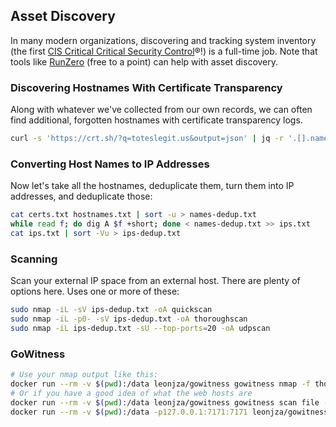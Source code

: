 ## Asset Discovery

In many modern organizations, discovering and tracking system inventory (the first [CIS Critical Critical Security Control](https://www.cisecurity.org/controls)®!) is a full-time job.
Note that tools like [RunZero](https://www.runzero.com/) (free to a point) can help with asset discovery.

### Discovering Hostnames With Certificate Transparency

Along with whatever we've collected from our own records, we can often find additional, forgotten hostnames with certificate transparency logs.

```bash
curl -s 'https://crt.sh/?q=toteslegit.us&output=json' | jq -r '.[].name_value' | grep -v '*' | sort -u >> certs.txt
```

### Converting Host Names to IP Addresses

Now let's take all the hostnames, deduplicate them, turn them into IP addresses, and deduplicate those:

```bash
cat certs.txt hostnames.txt | sort -u > names-dedup.txt
while read f; do dig A $f +short; done < names-dedup.txt >> ips.txt
cat ips.txt | sort -Vu > ips-dedup.txt
```

### Scanning

Scan your external IP space from an external host.
There are plenty of options here.
Uses one or more of these:

```bash
sudo nmap -iL -sV ips-dedup.txt -oA quickscan
sudo nmap -iL -p0- -sV ips-dedup.txt -oA thoroughscan
sudo nmap -iL ips-dedup.txt -sU --top-ports=20 -oA udpscan
```

### GoWitness

```bash
# Use your nmap output like this:
docker run --rm -v $(pwd):/data leonjza/gowitness gowitness nmap -f thoroughscan.xml --open --service-contains http --write-db
# Or if you have a good idea of what the web hosts are
docker run --rm -v $(pwd):/data leonjza/gowitness gowitness scan file -f webhosts.txt --write-db
docker run --rm -v $(pwd):/data -p127.0.0.1:7171:7171 leonjza/gowitness gowitness report server --host 0.0.0.0
```
